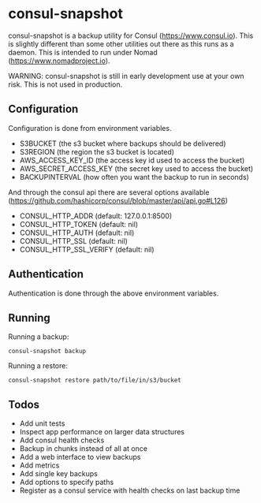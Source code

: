 # consul-snapshot

consul-snapshot is a backup utility for Consul (https://www.consul.io).  This is slightly different than some other utilities out there as this runs as a daemon.  This is intended to run under Nomad (https://www.nomadproject.io).

WARNING: consul-snapshot is still in early development use at your own risk.  This is not used in production.

## Configuration
Configuration is done from environment variables.
- S3BUCKET (the s3 bucket where backups should be delivered)
- S3REGION (the region the s3 bucket is located)
- AWS_ACCESS_KEY_ID (the access key id used to access the bucket)
- AWS_SECRET_ACCESS_KEY (the secret key used to access the bucket)
- BACKUPINTERVAL (how often you want the backup to run in seconds)

And through the consul api there are several options available (https://github.com/hashicorp/consul/blob/master/api/api.go#L126)

- CONSUL_HTTP_ADDR (default: 127.0.0.1:8500)
- CONSUL_HTTP_TOKEN (default: nil)
- CONSUL_HTTP_AUTH (default: nil)
- CONSUL_HTTP_SSL (default: nil)
- CONSUL_HTTP_SSL_VERIFY (default: nil)

## Authentication
Authentication is done through the above environment variables.

## Running
Running a backup:
```
consul-snapshot backup
```

Running a restore:
```
consul-snapshot restore path/to/file/in/s3/bucket
```

## Todos
- Add unit tests
- Inspect app performance on larger data structures
- Add consul health checks
- Backup in chunks instead of all at once
- Add a web interface to view backups
- Add metrics
- Add single key backups
- Add options to specify paths
- Register as a consul service with health checks on last backup time
